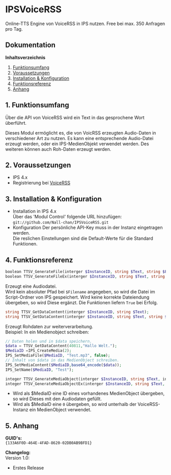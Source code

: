 # IPSVoiceRSS

Online-TTS Engine von VoiceRSS in IPS nutzen.
Free bei max. 350 Anfragen pro Tag.

## Dokumentation

**Inhaltsverzeichnis**

1. [Funktionsumfang](#1-funktionsumfang) 
2. [Voraussetzungen](#2-voraussetzungen)
3. [Installation & Konfiguration](#3-installation-konfiguration)
4. [Funktionsreferenz](#4-funktionsreferenz) 
5. [Anhang](#5-anhang)

## 1. Funktionsumfang

 Über die API von VoiceRSS wird ein Text in das gesprochene Wort überführt.  

 Dieses Modul ermöglicht es, die von VoicRSS erzeugten Audio-Daten in verschiedener Art zu nutzen.
 Es kann eine entsprechende Audio-Datei erzeugt werden, oder ein IPS-MedienObjekt verwendet werden.
 Des weiteren können auch Roh-Daten erzeugt werden.

## 2. Voraussetzungen

 - IPS 4.x
 - Registrierung bei [VoiceRSS](http://www.voicerss.org/ )
 
## 3. Installation & Konfiguration

   - Installation in IPS 4.x  
        Über das 'Modul Control' folgende URL hinzufügen:  
        `git://github.com/Nall-chan/IPSVoiceRSS.git`  
   - Konfiguration
        Der persönliche API-Key muss in der Instanz eingetragen werden.  
        Die reslichen Einstellungen sind die Default-Werte für die Standard Funktionen.

## 4. Funktionsreferenz

```php
boolean TTSV_GenerateFile(interger $InstanceID, string $Text, string $Filename);
boolean TTSV_GenerateFileEx(interger $InstanceID, string $Text, string $Filename, string $Format, string $Codec, string $Language)
```
 Erzeugt eine Audiodatei.  
 Wird kein absoluter Pfad bei `$Filename` angegeben, so wird die Datei im Script-Ordner von IPS gespeichert.
 Wird keine korrekte Dateiendung übergeben, so wird Diese ergänzt.
 Die Funktionen liefern `True` bei Erfolg.

```php
string TTSV_GetDataContent(interger $InstanceID, string $Text);
string TTSV_GetDataContent(interger $InstanceID, string $Text, string $Format, string $Codec, string $Language)
```
 Erzeugt Rohdaten zur weiterverarbeitung.  
 Beispiel:
  In ein Medienobject schreiben:

   ```php
// Daten holen und in $data speichern.
$data = TTSV_GetDataContent(40811,"Hallo Welt.");
$MediaID =IPS_CreateMedia(2);
IPS_SetMediaFile($MediaID, "Test.mp3", false);
// Inhalt von $data in das MedienObject schreiben.
IPS_SetMediaContent($MediaID,base64_encode($data));
IPS_SetName($MediaID, "Test");
```

```php
integer TTSV_GenerateMediaObject(interger $InstanceID, string $Text, integer $MediaID);
integer TTSV_GenerateMediaObjectEx(interger $InstanceID, string $Text, integer $MediaID, string $Format, string $Codec, string $Language)
```

- Wird als $MediaID eine ID eines vorhandenes MedienObject übergeben, so wird Dieses mit den Audiodaten gefüllt.
- Wird als $MediaID eine `0` übergeben, so wird unterhalb der VoiceRSS-Instanz ein MedienObject verwendet.

## 5. Anhang

**GUID's:**  
 `{133A6F0D-464E-4FAD-8620-02DB0AB9BFD1}`

**Changelog:**  
 Version 1.0:
  - Erstes Release
